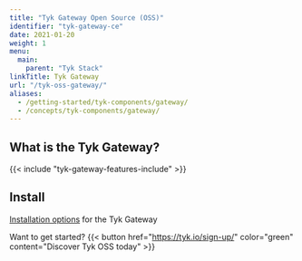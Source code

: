 ```yaml
---
title: "Tyk Gateway Open Source (OSS)"
identifier: "tyk-gateway-ce"
date: 2021-01-20
weight: 1
menu:
  main:
    parent: "Tyk Stack"
linkTitle: Tyk Gateway
url: "/tyk-oss-gateway/"
aliases:
  - /getting-started/tyk-components/gateway/
  - /concepts/tyk-components/gateway/
---
```


## What is the Tyk Gateway?

{{< include "tyk-gateway-features-include" >}}

## Install 
[Installation options](/docs/apim/open-source/installation/) for the Tyk Gateway

Want to get started?
{{< button href="https://tyk.io/sign-up/" color="green" content="Discover Tyk OSS today" >}}
